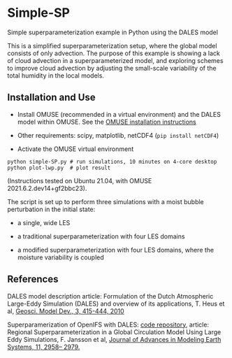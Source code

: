 # Simple-SP
Simple superparameterization example in Python using the DALES model

This is a simplified superparameterization setup, where the global
model consists of only advection. The purpose of this example is
showing a lack of cloud advection in a superparameterized model, and
exploring schemes to improve cloud advection by adjusting the
small-scale variability of the total humidity in the local models.

## Installation and Use

* Install OMUSE (recommended in a virtual environment)
and the DALES model within OMUSE. See the
[OMUSE installation instructions](https://omuse.readthedocs.io/en/latest/installing.html)

* Other requirements: scipy, matplotlib, netCDF4 (`pip install netCDF4`)

* Activate the OMUSE virtual environment

```
python simple-SP.py # run simulations, 10 minutes on 4-core desktop
python plot-lwp.py  # plot result
```

(Instructions tested on Ubuntu 21.04, with OMUSE 2021.6.2.dev14+gf2bbc23).

The script is set up to perform three simulations with a moist bubble perturbation in the initial state:

* a single, wide LES

* a traditional superparameterization with four LES domains

* a modified superparameterization with four LES domains, where the moisture variability is coupled


## References

DALES model description article: Formulation of the Dutch Atmospheric Large-Eddy Simulation (DALES) and overview of its applications, T. Heus et al, [Geosci. Model Dev., 3, 415-444, 2010](https://doi.org/10.5194/gmd-3-415-2010)

Superparamerization of OpenIFS with DALES: [code repository](https://github.com/CloudResolvingClimateModeling/sp-coupler), article:
Regional Superparameterization in a Global Circulation Model Using Large Eddy Simulations, F. Jansson et al, [Journal of Advances in Modeling Earth Systems, 11, 2958– 2979.]( https://doi.org/10.1029/2018MS001600)






